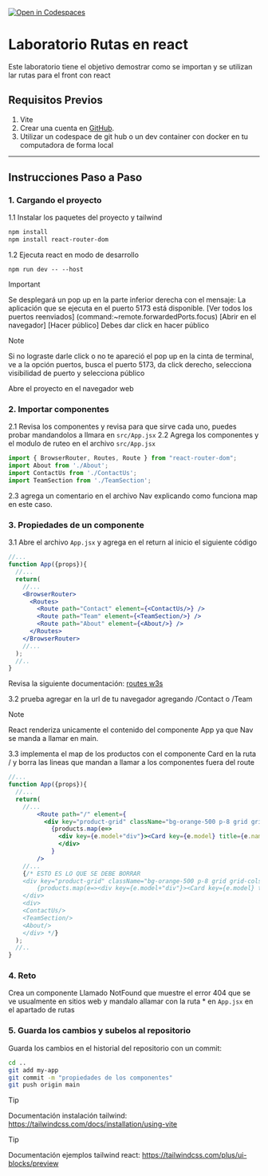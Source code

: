[![Open in Codespaces](https://classroom.github.com/assets/launch-codespace-2972f46106e565e64193e422d61a12cf1da4916b45550586e14ef0a7c637dd04.svg)](https://classroom.github.com/open-in-codespaces?assignment_repo_id=19566649)
# Laboratorio Rutas en react

Este laboratorio tiene el objetivo demostrar como se importan y se utilizan lar rutas para el front con react
## Requisitos Previos

1. Vite
2. Crear una cuenta en [GitHub](https://github.com/).
3. Utilizar un codespace de git hub o un dev container con docker en tu computadora de forma local

---

## Instrucciones Paso a Paso

### 1. Cargando el proyecto

1.1  Instalar los paquetes del proyecto y tailwind

``` bash
npm install
npm install react-router-dom
```

1.2 Ejecuta react en modo de desarrollo

```
npm run dev -- --host
```

> [!IMPORTANT]
> Se desplegará un pop up en la parte inferior derecha con el mensaje: La aplicación que se ejecuta en el puerto 5173 está disponible. 
> [Ver todos los puertos reenviados] (command:~remote.forwardedPorts.focus) [Abrir en el navegador] [Hacer público] Debes dar click en hacer público

> [!NOTE]
>Si no lograste darle click o no te apareció el pop up en la cinta de terminal, ve a la opción puertos, busca el puerto 5173, da click derecho, selecciona visibilidad de puerto y selecciona público

Abre el proyecto en el navegador web

### 2. Importar componentes

2.1 Revisa los componentes y revisa para que sirve cada uno, puedes probar  mandandolos a llmara en ```src/App.jsx```
2.2 Agrega los componentes y el modulo de ruteo en el archivo ```src/App.jsx```

```jsx
import { BrowserRouter, Routes, Route } from "react-router-dom";
import About from './About';
import ContactUs from './ContactUs';
import TeamSection from './TeamSection'; 

```
2.3 agrega un comentario en el archivo Nav explicando como funciona map en este caso.

### 3. Propiedades de un componente

3.1 Abre el archivo ```App.jsx``` y agrega en el return al inicio el siguiente código
```jsx
//...
function App({props}){
  //...
  return(
    //...
    <BrowserRouter>
      <Routes>
        <Route path="Contact" element={<ContactUs/>} />
        <Route path="Team" element={<TeamSection/>} />
        <Route path="About" element={<About/>} />
      </Routes>
    </BrowserRouter>
    //...
  );
  //..
}
```
Revisa la siguiente documentación:  [routes w3s](https://www.w3schools.com/react/react_router.asp)

3.2 prueba agregar en la url de tu navegador agregando /Contact o /Team
> [!NOTE]
> React renderiza unicamente el contenido del componente App ya que Nav se manda a llamar en main.

3.3 implementa el map de los productos con el componente Card en la ruta / y borra las lineas que mandan a llamar a los componentes fuera del route

```jsx
//...
function App({props}){
  //...
  return(
    //...
        <Route path="/" element={
          <div key="product-grid" className="bg-orange-500 p-8 grid grid-cols-4 gap-4">      
            {products.map(e=>
              <div key={e.model+"div"}><Card key={e.model} title={e.name} paragraph={e.properties} image={e.b64Image} model={e.model}/></div>)}
              </div>
            }
        />
    //...
    {/* ESTO ES LO QUE SE DEBE BORRAR
    <div key="product-grid" className="bg-orange-500 p-8 grid grid-cols-4 gap-4">      
        {products.map(e=><div key={e.model+"div"}><Card key={e.model} title={e.name} paragraph={e.properties} image={e.b64Image} model={e.model}/></div>)}
    </div>
    <div>
    <ContactUs/>
    <TeamSection/>
    <About/>
    </div> */}
  );
  //..
}
```


### 4. Reto

Crea un componente Llamado NotFound que muestre el error 404 que se ve usualmente en sitios web y mandalo allamar con la ruta * en ```App.jsx``` en el apartado de rutas

### 5. Guarda los cambios y subelos al repositorio

Guarda los cambios en el historial del repositorio con un commit:

```bash
cd ..
git add my-app
git commit -m "propiedades de los componentes"
git push origin main
```
 > [!TIP]
 > Documentación instalación tailwind: https://tailwindcss.com/docs/installation/using-vite

 > [!TIP]
 > Documentación ejemplos tailwind react: https://tailwindcss.com/plus/ui-blocks/preview
